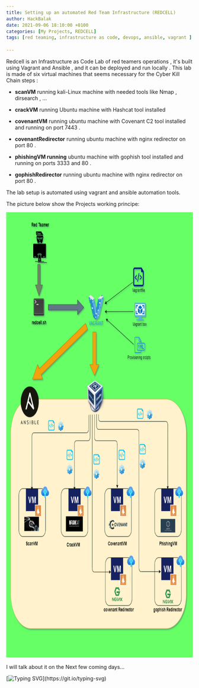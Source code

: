 ```yaml
---
title: Setting up an automated Red Team Infrastructure (REDCELL)
author: HackBalak
date: 2021-09-06 18:10:00 +0100
categories: [My Projects, REDCELL]
tags: [red teaming, infrastructure as code, devops, ansible, vagrant ]

---
```


Redcell is an Infrastructure as Code Lab of red teamers operations , it's built using Vagrant and Ansible , and it can be deployed and run locally .
This lab is made of six virtual machines that seems necessary for the Cyber Kill Chain steps :

- **scanVM** running kali-Linux machine with needed tools like Nmap , dirsearch , ...

- **crackVM** running Ubuntu machine with Hashcat tool installed

- **covenantVM** running ubuntu machine with Covenant C2 tool installed and running on port 7443 .

- **covenantRedirector** running ubuntu machine with nginx redirector on port 80 .

- **phishingVM running** ubuntu machine with gophish tool installed and running on ports 3333 and 80 .

- **gophishRedirector** running ubuntu machine with nginx redirector on port 80 .

The lab setup is automated using vagrant and ansible automation tools.

The picture below show the Projects working principe:

<img src="https://github.com/HackBalak/Hackbalak.github.io/blob/main/_posts/Aseets/REDCELL/REDCELL.png?raw=true" width="800" height="1200">

I will talk about it on the Next few coming days...


[![Typing SVG](https://readme-typing-svg.herokuapp.com?font=comfortaa&color=016EEA&size=24&width=500&lines=Stay+Tunned+.+.+.)](https://git.io/typing-svg)
